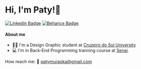 # Hi, I'm Paty!👋
[![Linkedin Badge](https://img.shields.io/badge/-LinkedIn-blue?style=flat-square&logo=Linkedin&logoColor=white&link=https://www.linkedin.com/in/1patricia-muraoka/)](https://www.linkedin.com/in/1patricia-muraoka/)
[![Behance Badge](https://img.shields.io/badge/-Behance-darkblue?style=flat-square&logo=Behance&logoColor=white&link=https://www.behance.net/patriciamka/)](https://www.behance.net/patriciamka/)

#### About me 
- :woman_student: I'm a Design Graphic student at [Cruzeiro do Sul University](https://www.cruzeirodosul.edu.br/) 
- :computer: I'm in Back-End Programming tranning course at [Senai](https://www.sp.senai.br/). 

How reach me: :e-mail: patymuraoka@gmail.com



